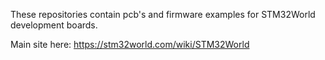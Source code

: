 These repositories contain pcb's and firmware examples for STM32World development boards.

Main site here: https://stm32world.com/wiki/STM32World
